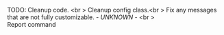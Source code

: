 TODO: Cleanup code. <br \>
Cleanup config class.<br \>
Fix any messages that are not fully customizable. - *UNKNOWN* - <br \>  
Report command
